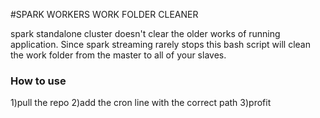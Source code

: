 #SPARK WORKERS WORK FOLDER CLEANER

spark standalone cluster doesn't clear the older works of running application. 
Since spark streaming rarely stops this bash script will clean the work folder from the master to all of your slaves. 


### How to use

1)pull the repo
2)add the cron line with the correct path 
3)profit 


